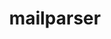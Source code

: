 ---
blog: https://mailparser.io/blog/
facebook: https://facebook.com/mailparser
linkedin: https://linkedin.com/company/4870401
logohandle: mailparserio
sort: mailparser
title: mailparser
twitter: https://x.com/mailparser
website: https://mailparser.io/
---
